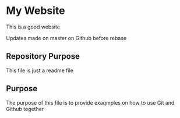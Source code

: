 # My Website

This is a good website

Updates made on master on Github before rebase
## Repository Purpose

This file is just a readme file


## Purpose

The purpose of this file is to provide exaqmples 
on how to use Git and Github together